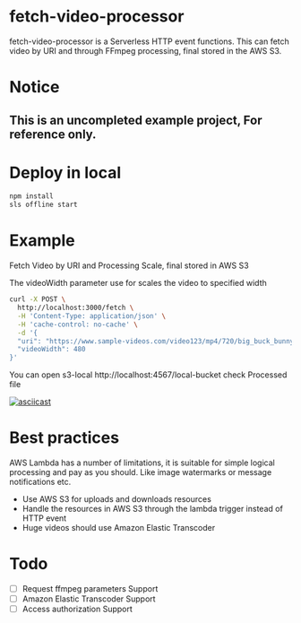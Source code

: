fetch-video-processor
=====================

fetch-video-processor is a Serverless HTTP event functions.
This can fetch video by URI and through FFmpeg processing, final stored in the AWS S3.

 Notice
============
## This is an uncompleted example project, For reference only.

Deploy in local
===============
```bash
npm install
sls offline start
```

Example
===============
Fetch Video by URI and Processing Scale, final stored in AWS S3

The videoWidth parameter use for scales the video to specified width
```bash
curl -X POST \
  http://localhost:3000/fetch \
  -H 'Content-Type: application/json' \
  -H 'cache-control: no-cache' \
  -d '{
  "uri": "https://www.sample-videos.com/video123/mp4/720/big_buck_bunny_720p_30mb.mp4",
  "videoWidth": 480
}'
```
You can open s3-local http://localhost:4567/local-bucket check Processed file

[![asciicast](https://asciinema.org/a/238009.svg)](https://asciinema.org/a/238009)

Best practices
===============
AWS Lambda has a number of limitations, it is suitable for simple logical processing and pay as you should. Like image watermarks or message notifications etc.

* Use AWS S3 for uploads and downloads resources
* Handle the resources in AWS S3 through the lambda trigger instead of HTTP event
* Huge videos should use Amazon Elastic Transcoder

Todo
=========
- [ ] Request ffmpeg parameters Support
- [ ] Amazon Elastic Transcoder Support
- [ ] Access authorization Support